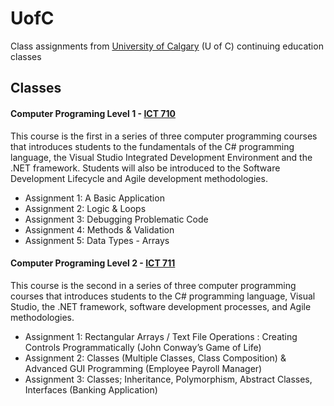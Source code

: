 # UofC
Class assignments from [University of Calgary](https://conted.ucalgary.ca/) (U of C) continuing education classes

## Classes

#### Computer Programing Level 1 - [ICT 710](https://conted.ucalgary.ca/search/publicCourseSearchDetails.do?method=load&courseId=11822528) 
This course is the first in a series of three computer programming courses that introduces students to the fundamentals of the C# programming language, the Visual Studio Integrated Development Environment and the .NET framework. Students will also be introduced to the Software Development Lifecycle and Agile development methodologies.

* Assignment 1: A Basic Application    
* Assignment 2: Logic & Loops   
* Assignment 3: Debugging Problematic Code   
* Assignment 4: Methods & Validation  
* Assignment 5: Data Types - Arrays   

#### Computer Programing Level 2 - [ICT 711](https://conted.ucalgary.ca/search/publicCourseSearchDetails.do?method=load&courseId=11822535) 
This course is the second in a series of three computer programming courses that introduces students to the C# programming language, Visual Studio, the .NET framework, software development processes, and Agile methodologies.

* Assignment 1: Rectangular Arrays / Text File Operations : Creating Controls Programmatically (John Conway’s Game of Life)
* Assignment 2: Classes (Multiple Classes, Class Composition) & Advanced GUI Programming (Employee Payroll Manager)   
* Assignment 3: Classes; Inheritance, Polymorphism, Abstract Classes, Interfaces (Banking Application)   
